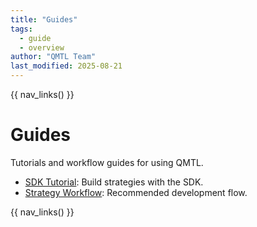 ```yaml
---
title: "Guides"
tags:
  - guide
  - overview
author: "QMTL Team"
last_modified: 2025-08-21
---
```


{{ nav_links() }}

# Guides

Tutorials and workflow guides for using QMTL.

- [SDK Tutorial](sdk_tutorial.md): Build strategies with the SDK.
- [Strategy Workflow](strategy_workflow.md): Recommended development flow.

{{ nav_links() }}

